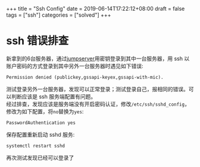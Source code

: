 +++
title = "Ssh Config"
date = 2019-06-14T17:22:12+08:00
draft = false
tags = ["ssh"]
categories = ["solved"]
+++

# ssh 错误排查

新拿到的6台服务器，通过[jumpserver](https://github.com/jumpserver/jumpserver)用密钥登录到其中一台服务器，用 ssh 以账户密码的方式登录到其中另外一台服务器时遇见如下错误:

```
Permission denied (publickey,gssapi-keyex,gssapi-with-mic).
```

测试登录另外一台服务器，发现可以正常登录；测试登录自己，报相同的错误。可以判断应该是 ssh 服务端配置有问题。  
经过排查，发现应该是服务端没有开启密码认证，修改`/etc/ssh/sshd_config`，修改为如下配置，将`no`替换为`yes`:

```
PasswordAuthentication yes
```

保存配置重新启动 sshd 服务:

```
systemctl restart sshd
```

再次测试发现已经可以登录了
